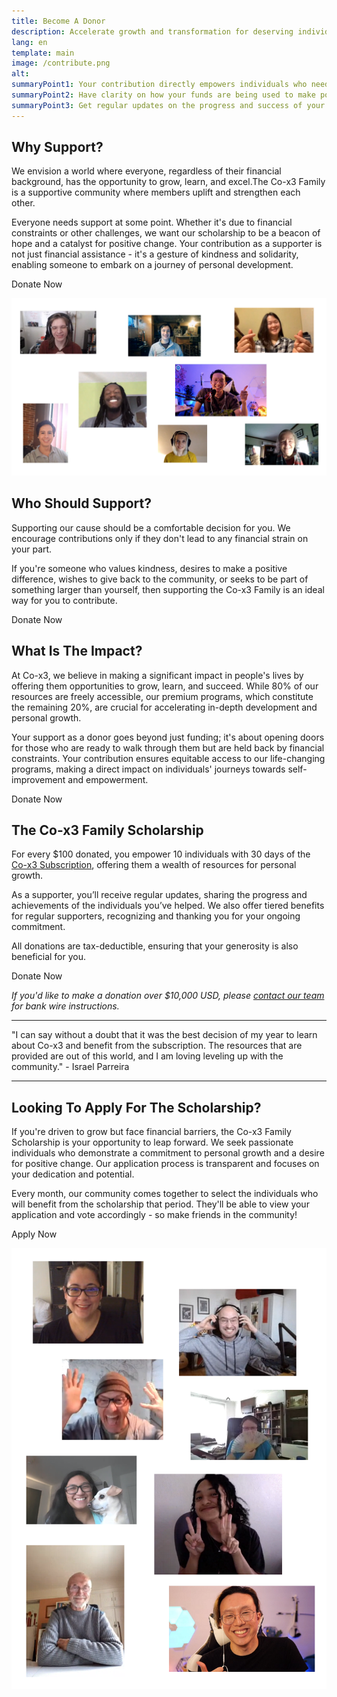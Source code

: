 ```yaml
---
title: Become A Donor
description: Accelerate growth and transformation for deserving individuals.
lang: en
template: main
image: /contribute.png
alt: 
summaryPoint1: Your contribution directly empowers individuals who need it the most.
summaryPoint2: Have clarity on how your funds are being used to make positive impact.
summaryPoint3: Get regular updates on the progress and success of your beneficiaries.
---
```


## Why Support?


We envision a world where everyone, regardless of their financial background, has the opportunity to grow, learn, and excel.The Co-x3 Family is a supportive community where members uplift and strengthen each other.

Everyone needs support at some point. Whether it's due to financial constraints or other challenges, we want our scholarship to be a beacon of hope and a catalyst for positive change. Your contribution as a supporter is not just financial assistance - it's a gesture of kindness and solidarity, enabling someone to embark on a journey of personal development.

<ButtonLink to="https://donate.stripe.com/7sI5njeq364L5Ww9AA">Donate Now</ButtonLink>

![Image](./donate-1.png)

## Who Should Support? 

Supporting our cause should be a comfortable decision for you. We encourage contributions only if they don't lead to any financial strain on your part.

If you're someone who values kindness, desires to make a positive difference, wishes to give back to the community, or seeks to be part of something larger than yourself, then supporting the Co-x3 Family is an ideal way for you to contribute.

<ButtonLink to="https://donate.stripe.com/7sI5njeq364L5Ww9AA">Donate Now</ButtonLink>

## What Is The Impact?

At Co-x3, we believe in making a significant impact in people's lives by offering them opportunities to grow, learn, and succeed. While 80% of our resources are freely accessible, our premium programs, which constitute the remaining 20%, are crucial for accelerating in-depth development and personal growth.

Your support as a donor goes beyond just funding; it's about opening doors for those who are ready to walk through them but are held back by financial constraints. Your contribution ensures equitable access to our life-changing programs, making a direct impact on individuals' journeys towards self-improvement and empowerment.

<ButtonLink to="https://donate.stripe.com/7sI5njeq364L5Ww9AA">Donate Now</ButtonLink>

## The Co-x3 Family Scholarship

For every $100 donated, you empower 10 individuals with 30 days of the [Co-x3 Subscription](/make-positive-impact/contribute/subscription), offering them a wealth of resources for personal growth.

As a supporter, you’ll receive regular updates, sharing the progress and achievements of the individuals you’ve helped. We also offer tiered benefits for regular supporters, recognizing and thanking you for your ongoing commitment.

All donations are tax-deductible, ensuring that your generosity is also beneficial for you.

<ButtonLink to="https://donate.stripe.com/7sI5njeq364L5Ww9AA">Donate Now</ButtonLink>

*If you'd like to make a donation over $10,000 USD, please [contact our team](mailto:donations@x3.family) for bank wire instructions.*

---

<InfoBanner shouldCenter emoji=":pray:">
  "I can say without a doubt that it was the best decision of my year to learn about Co-x3 and benefit from the subscription. The resources that are provided are out of this world, and I am loving leveling up with the community." - Israel Parreira
</InfoBanner>

---

## Looking To Apply For The Scholarship?

If you're driven to grow but face financial barriers, the Co-x3 Family Scholarship is your opportunity to leap forward. We seek passionate individuals who demonstrate a commitment to personal growth and a desire for positive change. Our application process is transparent and focuses on your dedication and potential.

Every month, our community comes together to select the individuals who will benefit from the scholarship that period. They'll be able to view your application and vote accordingly - so make friends in the community!

<ButtonLink to="mailto:support@x3.family">Apply Now</ButtonLink>

![Image](./donate-2.png)